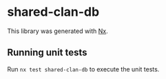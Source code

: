 # shared-clan-db

This library was generated with [Nx](https://nx.dev).

## Running unit tests

Run `nx test shared-clan-db` to execute the unit tests.
